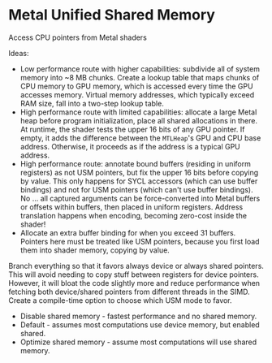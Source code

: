 # Metal Unified Shared Memory

Access CPU pointers from Metal shaders

Ideas:
- Low performance route with higher capabilities: subdivide all of system memory into ~8 MB chunks. Create a lookup table that maps chunks of CPU memory to GPU memory, which is accessed every time the GPU accesses memory. Virtual memory addresses, which typically exceed RAM size, fall into a two-step lookup table.
- High performance route with limited capabilities: allocate a large Metal heap before program initialization, place all shared allocations in there. At runtime, the shader tests the upper 16 bits of any GPU pointer. If empty, it adds the difference between the `MTLHeap`'s GPU and CPU base address. Otherwise, it proceeds as if the address is a typical GPU address.
- High performance route: annotate bound buffers (residing in uniform registers) as not USM pointers, but fix the upper 16 bits before copying by value. This only happens for SYCL accessors (which can use buffer bindings) and not for USM pointers (which can't use buffer bindings). No ... all captured arguments can be force-converted into Metal buffers or offsets within buffers, then placed in uniform registers. Address translation happens when encoding, becoming zero-cost inside the shader!
- Allocate an extra buffer binding for when you exceed 31 buffers. Pointers here must be treated like USM pointers, because you first load them into shader memory, copying by value.

Branch everything so that it favors always device or always shared pointers. This will avoid needing to copy stuff between registers for device pointers. However, it will bloat the code slightly more and reduce performance when fetching both device/shared pointers from different threads in the SIMD. Create a compile-time option to choose which USM mode to favor.
- Disable shared memory - fastest performance and no shared memory.
- Default - assumes most computations use device memory, but enabled shared.
- Optimize shared memory - assume most computations will use shared memory.
